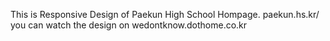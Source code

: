 This is Responsive Design of Paekun High School Hompage.
paekun.hs.kr/
you can watch the design on wedontknow.dothome.co.kr
